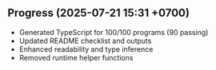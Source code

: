 ## Progress (2025-07-21 15:31 +0700)
- Generated TypeScript for 100/100 programs (90 passing)
- Updated README checklist and outputs
- Enhanced readability and type inference
- Removed runtime helper functions
